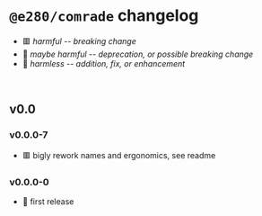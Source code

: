 
# `@e280/comrade` changelog

- 🟥 *harmful -- breaking change*
- 🔶 *maybe harmful -- deprecation, or possible breaking change*
- 🍏 *harmless -- addition, fix, or enhancement*

<br/>

## v0.0

### v0.0.0-7
- 🟥 bigly rework names and ergonomics, see readme

### v0.0.0-0
- 🍏 first release

